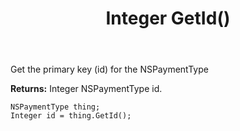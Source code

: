 ﻿---
uid: crmscript_ref_NSPaymentType_GetId
title: Integer GetId()
intellisense: NSPaymentType.GetId
keywords: NSPaymentType, GetId
so.topic: reference
---

Get the primary key (id) for the NSPaymentType

**Returns:** Integer NSPaymentType id.

```crmscript
NSPaymentType thing;
Integer id = thing.GetId();
```

